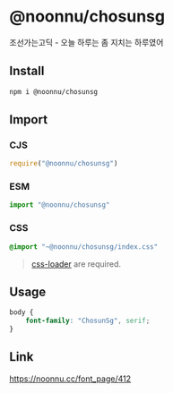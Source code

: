 # @noonnu/chosunsg
조선가는고딕 - 오늘 하루는 좀 지치는 하루였어

## Install
```sh
npm i @noonnu/chosunsg
```
## Import
### CJS
```js
require("@noonnu/chosunsg")
```
### ESM
```js
import "@noonnu/chosunsg"
```
### CSS 
```css
@import "~@noonnu/chosunsg/index.css"
```
> [css-loader](https://github.com/webpack-contrib/css-loader) are required.

## Usage
```css
body {
    font-family: "ChosunSg", serif;
}
```

## Link
https://noonnu.cc/font_page/412